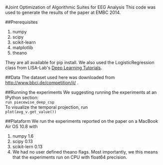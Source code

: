 #Joint Optimization of Algorithmic Suites for EEG Analysis
This code was used to generate the results of the paper at EMBC 2014.

##Prerequisites
1. numpy
2. scipy
3. scikit-learn
4. matplotlib
5. theano

They are all available for pip install. We also used the LogisticRegression class from LISA-Lab's [Deep Learning Tutorials](https://github.com/lisa-lab/DeepLearningTutorials).

##Data
The dataset used here was downloaded from http://www.bbci.de/competition/ii/ .

##Running the experiments
We suggesting running the experiments at an IPython section:  
`run piecewise_deep_csp`  
To visualize the temporal projection, run  
`plot(avg_v.get_value())`

##Plataform
We run the experiments reported on the paper on a MacBook Air OS 10.8 with
1. numpy 1.6
2. scipy 0.13
3. scikit-lern 0.13
4. We had no user defined theano flags. Most importantly, we this means that the experiments run on CPU with float64 precision.
